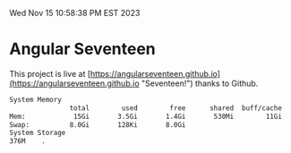 Wed Nov 15 10:58:38 PM EST 2023

# Angular Seventeen


This project is live at [https://angularseventeen.github.io](https://angularseventeen.github.io "Seventeen!") thanks to Github.

```bash
System Memory
               total        used        free      shared  buff/cache   available
Mem:            15Gi       3.5Gi       1.4Gi       530Mi        11Gi        11Gi
Swap:          8.0Gi       128Ki       8.0Gi
System Storage
376M	.
```
```bash
